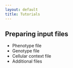 ```yaml
---
layout: default
title: Tutorials
---
```


## Preparing input files 

* Phenotype file
* Genotype file
* Cellular context file
* Additional files
